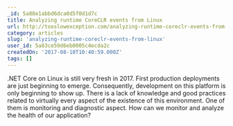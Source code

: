 ```yaml
---
_id: 5a88e1abbd6dca0d5f0d1d7c
title: Analyzing runtime CoreCLR events from Linux
url: http://tooslowexception.com/analyzing-runtime-coreclr-events-from-linux-trace-compass/
category: articles
slug: 'analyzing-runtime-coreclr-events-from-linux'
user_id: 5a83ce59d6eb0005c4ecda2c
createdOn: '2017-08-10T10:40:59.000Z'
tags: []
---
```


.NET Core on Linux is still very fresh in 2017. First production deployments are just beginning to emerge. Consequently, development on this platform is only beginning to show up. There is a lack of knowledge and good practices related to virtually every aspect of the existence of this environment. One of them is monitoring and diagnostic aspect. How can we monitor and analyze the health of our application?
